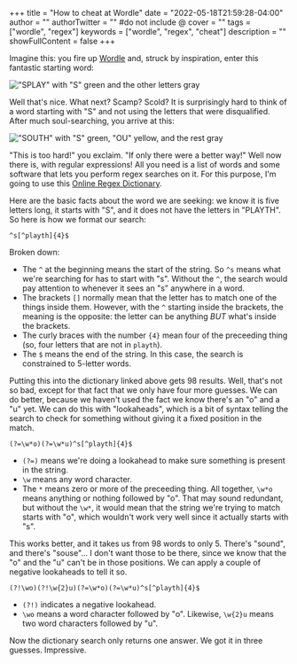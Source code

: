 +++
title = "How to cheat at Wordle"
date = "2022-05-18T21:59:28-04:00"
author = ""
authorTwitter = "" #do not include @
cover = ""
tags = ["wordle", "regex"]
keywords = ["wordle", "regex", "cheat"]
description = ""
showFullContent = false
+++

Imagine this: you fire up [Wordle](https://www.nytimes.com/games/wordle/index.html) and, struck by inspiration, enter this fantastic starting word:

!["SPLAY" with "S" green and the other letters gray](/img/wordle1.png)

Well that's nice. What next? Scamp? Scold? It is surprisingly hard to think of a word starting with "S" and not using the letters that were disqualified. After much soul-searching, you arrive at this:

!["SOUTH" with "S" green, "OU" yellow, and the rest gray](/img/wordle2.png)

"This is too hard!" you exclaim. "If only there were a better way!" Well now there is, with regular expressions! All you need is a list of words and some software that lets you perform regex searches on it. For this purpose, I'm going to use this [Online Regex Dictionary](https://www.visca.com/regexdict/).

Here are the basic facts about the word we are seeking: we know it is five letters long, it starts with "S", and it does not have the letters in "PLAYTH". So here is how we format our search:

```
^s[^playth]{4}$
```

Broken down:
- The `^` at the beginning means the start of the string. So `^s` means what we're searching for has to start with "s". Without the `^`, the search would pay attention to whenever it sees an "s" anywhere in a word.
- The brackets `[]` normally mean that the letter has to match one of the things inside them. However, with the `^` starting inside the brackets, the meaning is the opposite: the letter can be anything *BUT* what's inside the brackets.
- The curly braces with the number `{4}` mean four of the preceeding thing (so, four letters that are not in `playth`).
- The `$` means the end of the string. In this case, the search is constrained to 5-letter words.

Putting this into the dictionary linked above gets 98 results. Well, that's not so bad, except for that fact that we only have four more guesses. We can do better, because we haven't used the fact we know there's an "o" and a "u" yet. We can do this with "lookaheads", which is a bit of syntax telling the search to check for something without giving it a fixed position in the match.

```
(?=\w*o)(?=\w*u)^s[^playth]{4}$
```

- `(?=)` means we're doing a lookahead to make sure something is present in the string.
- `\w` means any word character.
- The `*` means zero or more of the preceeding thing. All together, `\w*o` means anything or nothing followed by "o". That may sound redundant, but without the `\w*`, it would mean that the string we're trying to match starts with "o", which wouldn't work very well since it actually starts with "s".

This works better, and it takes us from 98 words to only 5. There's "sound", and there's "souse"... I don't want those to be there, since we know that the "o" and the "u" can't be in those positions. We can apply a couple of negative lookaheads to tell it so.

```
(?!\wo)(?!\w{2}u)(?=\w*o)(?=\w*u)^s[^playth]{4}$
```

- `(?!)` indicates a negative lookahead.
- `\wo` means a word character followed by "o". Likewise, `\w{2}u` means two word characters followed by "u".

Now the dictionary search only returns one answer. We got it in three guesses. Impressive.
